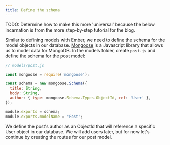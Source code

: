 ```yaml
---
title: Define the schema
---
```


TODO: Determine how to make this more 'universal' because the below incarnation is from the more step-by-step tutorial for the blog.

Similar to defining models with Ember, we need to define the schema for the model objects in our database. [Mongoose](http://mongoosejs.com/index.html) is a Javascript library that allows us to model data for MongoDB. In the models folder, create `post.js` and define the schema for the post model:

```javascript
// models/post.js

const mongoose = require('mongoose');

const schema = new mongoose.Schema({
  title: String,
  body: String,
  author: { type: mongoose.Schema.Types.ObjectId, ref: 'User' },
});

module.exports = schema;
module.exports.modelName = 'Post';
```

We define the post's author as an ObjectId that will reference a specific User object in our database. We will add users later, but for now let's continue by creating the routes for our post model.
